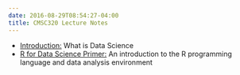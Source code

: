 ```yaml
---
date: 2016-08-29T08:54:27-04:00
title: CMSC320 Lecture Notes
---
```


- [Introduction:](introduction/) What is Data Science
- [R for Data Science Primer:](rintro/) An introduction to the R programming language and data analysis environment

